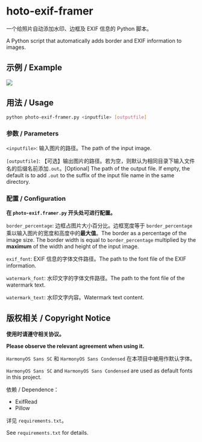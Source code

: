# hoto-exif-framer

一个给照片自动添加水印、边框及 EXIF 信息的 Python 脚本。

A Python script that automatically adds border and EXIF information to images.

## 示例 / Example

![](https://cdn.jsdelivr.net/gh/Fidelxyz/PicBed@latest/20210724220528.jpg)

## 用法 / Usage

```bash
python photo-exif-framer.py <inputfile> [outputfile]
```

### 参数 / Parameters

`<inputfile>`: 输入图片的路径。The path of the input image.

`[outputfile]`: 【可选】输出图片的路径。若为空，则默认为相同目录下输入文件名的后缀名前添加`.out`。[Optional] The path of the output file. If empty, the default is to add `.out` to the suffix of the input file name in the same directory.

### 配置 / Configuration

**在 `photo-exif.framer.py` 开头处可进行配置。**

`border_percentage`: 边框占图片大小百分比。边框宽度等于 `border_percentage` 乘以输入图片的宽度和高度中的**最大值**。The border as a percentage of the image size. The border width is equal to `border_percentage` multiplied by the **maximum** of the width and height of the input image.

`exif_font`: EXIF 信息的字体文件路径。The path to the font file of the EXIF information.

`watermark_font`: 水印文字的字体文件路径。The path to the font file of the watermark text.

`watermark_text`: 水印文字内容。Watermark text content.

## 版权相关 / Copyright Notice

**使用时请遵守相关协议。**

**Please observe the relevant agreement when using it.**

`HarmonyOS Sans SC` 和 `HarmonyOS Sans Condensed` 在本项目中被用作默认字体。

`HarmonyOS Sans SC` and `HarmonyOS Sans Condensed` are used as default fonts in this project.

依赖 / Dependence：

- ExifRead
- Pillow

详见 `requirements.txt`。

See `requirements.txt` for details.